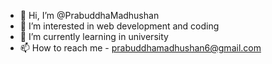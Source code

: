 - 👋 Hi, I’m @PrabuddhaMadhushan
- 👀 I’m interested in web development and coding
- 🌱 I’m currently learning in university
- 📫 How to reach me - prabuddhamadhushan6@gmail.com

<!---
PrabuddhaMadhushan/PrabuddhaMadhushan is a ✨ special ✨ repository because its `README.md` (this file) appears on your GitHub profile.
You can click the Preview link to take a look at your changes.
--->
